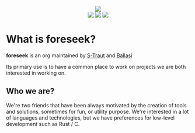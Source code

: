 <div align="center"><img src="https://cdn.discordapp.com/attachments/414542714365935626/898306428492722207/foreseek.png" /></div>

<div align="center">
  <a href="https://pochiii.com"><img src="https://img.shields.io/badge/curated%20by-pochiii-000?style=for-the-badge" /></a>
  <a href="https://github.com/foreseek"><img src="https://img.shields.io/github/stars/foreseek?style=for-the-badge" /></a>
  <a href="https://github.com/foreseek"><img src="https://img.shields.io/discord/1?style=for-the-badge" /></a>
</div>

# What is foreseek?

**foreseek** is an org maintained by [S-Traut](https://github.com/S-Traut) and [Ballasi](https://github.com/Ballasi)

Its primary use is to have a common place to work on projects we are both interested in working on.

## Who we are?

We're two friends that have been always motivated by the creation of tools and solutions, sometimes for fun, or utility purpose. We're interested in a lot of languages and technologies, but we have preferences for low-level development such as Rust / C.
